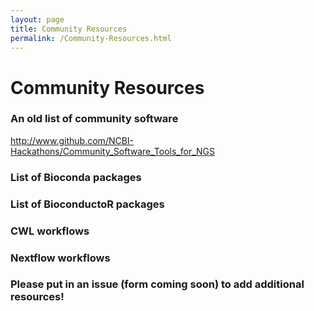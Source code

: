 ```yaml
---
layout: page
title: Community Resources
permalink: /Community-Resources.html
---
```


# Community Resources

### An old list of community software 

<a href="https://www.github.com/NCBI-Hackathons/Community_Software_Tools_for_NGS" target="_blank">http://www.github.com/NCBI-Hackathons/Community_Software_Tools_for_NGS</a>

### List of Bioconda packages

### List of BioconductoR packages

### CWL workflows 

### Nextflow workflows

### Please put in an issue (form coming soon) to add additional resources!

